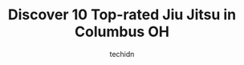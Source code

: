 ---
layout: ampstory
image: https://i0.wp.com/www.depkes.org/wp-content/uploads/2023/06/jiu-jitsu-0-in-columbus-oh-1685778552.jpeg?resize=640,853
author: techidn
featured: false
description: Discover the impressive array of Jiu Jitsu options in Columbus OH, where you can find 10 of the largest Jiu Jitsu establishments in the area. From renowned classics to hidden gems, Columbus 
title: Discover 10 Top-rated Jiu Jitsu in Columbus OH
cover:
   title: Discover 10 Top-rated Jiu Jitsu in Columbus OH
   subtitle: Rickpate
   background: https://www.depkes.org/wp-content/uploads/2023/06/jiu-jitsu-0-in-columbus-oh-1685778552.jpeg

pages: 
 - layout: thirds
   top: <h1>#1 Ronin Training Center</h1>
   bottom: "<p>Very positive experiences so far for my kids. I have my 7 and 5yr old daughters enrolled in the free week trial and they are really enjoying Jiu Jitsu and Muay Thai. The </p>"
   background: https://www.depkes.org/wp-content/uploads/2023/06/jiu-jitsu-1-in-columbus-oh-1685778553.jpeg
   backgroundblur: true
 - layout: thirds
   top: <h1>#2 Ohio Combat Sports Academy</h1>
   bottom: "<p>My 9 year old daughter and I both train at the Ohio Combat Sports Academy and love it.  All of the instructors are friendly and knowledgeable.  Neither of us had any expe</p>"
   background: https://www.depkes.org/wp-content/uploads/2023/06/jiu-jitsu-2-in-columbus-oh-1685778553.jpeg
   cta:
      link: https://www.depkes.org/blog/discover-10-top-rated-jiu-jitsu-in-columbus-oh/
      text: Discover 10 Top-rated Jiu Jitsu in Columbus OH
 - layout: thirds
   top: <h1>#3 K&J Korean Martial Art</h1>
   bottom: "<p>6015 S Sunbury Rd, Westerville, OH 43081, United States</p>"
   background: https://www.depkes.org/wp-content/uploads/2023/06/jiu-jitsu-3-in-columbus-oh-1685778554.jpeg
   cta:
      link: https://www.depkes.org/blog/discover-10-top-rated-jiu-jitsu-in-columbus-oh/
      text: Discover 10 Top-rated Jiu Jitsu in Columbus OH
 - layout: thirds
   top: <h1>#4 Columbus Martial Arts Academy</h1>
   bottom: "<p>3664 Garden Ct, Grove City, OH 43123, United States</p>"
   background: https://images.unsplash.com/photo-1580610447943-1bfbef5efe07?ixlib=rb-4.0.3&ixid=MnwxMjA3fDB8MHxwaG90by1wYWdlfHx8fGVufDB8fHx8&auto=format&fit=crop&w=640&h=853&q=80
   cta:
      link: https://www.depkes.org/blog/discover-10-top-rated-jiu-jitsu-in-columbus-oh/
      text: Discover 10 Top-rated Jiu Jitsu in Columbus OH
 - layout: thirds
   top: <h1>#5 The Technician Dojo</h1>
   bottom: "<p>1991 Parsons Ave, Columbus, OH 43207, United States</p>"
   background: https://images.unsplash.com/photo-1564951434112-64d74cc2a2d7?ixlib=rb-4.0.3&ixid=MnwxMjA3fDB8MHxwaG90by1wYWdlfHx8fGVufDB8fHx8&auto=format&fit=crop&w=640&h=853&q=80
   cta:
      link: https://www.depkes.org/blog/discover-10-top-rated-jiu-jitsu-in-columbus-oh/
      text: Discover 10 Top-rated Jiu Jitsu in Columbus OH
 - layout: thirds
   top: <h1>#6 Grove City Brazilian Jiu-Jitsu Academy</h1>
   bottom: "<p>4070 Hoover Rd, Grove City, OH 43123, United States</p>"
   background: https://images.unsplash.com/photo-1510906594845-bc082582c8cc?ixlib=rb-4.0.3&ixid=MnwxMjA3fDB8MHxwaG90by1wYWdlfHx8fGVufDB8fHx8&auto=format&fit=crop&w=640&h=853&q=80
   cta:
      link: https://www.depkes.org/blog/discover-10-top-rated-jiu-jitsu-in-columbus-oh/
      text: Discover 10 Top-rated Jiu Jitsu in Columbus OH
 - layout: thirds
   top: <h1>#7 Immortal Martial Arts Center</h1>
   bottom: "<p>8938 Cotter St, Lewis Center, OH 43035, United States</p>"
   background: https://images.unsplash.com/photo-1613843873231-1447db182f97?ixlib=rb-4.0.3&ixid=MnwxMjA3fDB8MHxwaG90by1wYWdlfHx8fGVufDB8fHx8&auto=format&fit=crop&w=640&h=853&q=80
   cta:
      link: https://www.depkes.org/blog/discover-10-top-rated-jiu-jitsu-in-columbus-oh/
      text: Discover 10 Top-rated Jiu Jitsu in Columbus OH
 - layout: thirds
   middle: Continue reading...
   background: https://images.unsplash.com/photo-1541356665065-22676f35dd40?ixlib=rb-4.0.3&ixid=MnwxMjA3fDB8MHxwaG90by1wYWdlfHx8fGVufDB8fHx8&auto=format&fit=crop&w=640&h=853&q=80
   cta:
      link: https://www.depkes.org/blog/discover-10-top-rated-jiu-jitsu-in-columbus-oh/
      text: Discover 10 Top-rated Jiu Jitsu in Columbus OH
      
---